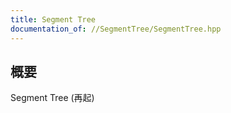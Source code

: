 ```yaml
---
title: Segment Tree
documentation_of: //SegmentTree/SegmentTree.hpp
---
```


## 概要  
Segment Tree (再起)